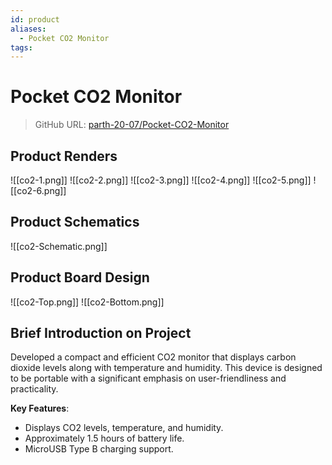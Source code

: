 ```yaml
---
id: product
aliases:
  - Pocket CO2 Monitor
tags:
---
```



# Pocket CO2 Monitor 

> GitHub URL: [parth-20-07/Pocket-CO2-Monitor](https://github.com/parth-20-07/Pocket-CO2-Monitor)

## Product Renders

![[co2-1.png]]
![[co2-2.png]]
![[co2-3.png]]
![[co2-4.png]]
![[co2-5.png]]
![[co2-6.png]]

## Product Schematics

![[co2-Schematic.png]]

## Product Board Design

![[co2-Top.png]]
![[co2-Bottom.png]]


## Brief Introduction on Project

Developed a compact and efficient CO2 monitor that displays carbon dioxide levels along with temperature and humidity. This device is designed to be portable with a significant emphasis on user-friendliness and practicality.

**Key Features**:

- Displays CO2 levels, temperature, and humidity.
- Approximately 1.5 hours of battery life.
- MicroUSB Type B charging support.

